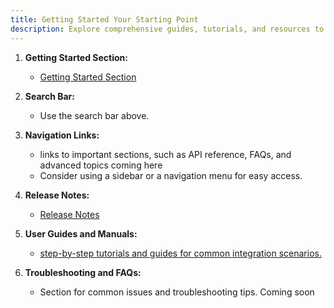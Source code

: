 ```yaml
---
title: Getting Started Your Starting Point
description: Explore comprehensive guides, tutorials, and resources to navigate seamlessly through our product features. From getting started to advanced topics, find everything you need in one central hub. Whether you're a beginner or an experienced user, unlock the full potential of our product with easy-to-follow documentation, troubleshooting tips, and community support. Stay up-to-date with the latest releases and connect with a vibrant community of users. Welcome to your go-to resource for mastering ReputeBee.
---
```



1. **Getting Started Section:**
   - [Getting Started Section](/docs/getting-started)

2. **Search Bar:**
   - Use the search bar above.

3. **Navigation Links:**
   - links to important sections, such as API reference, FAQs, and advanced topics coming here
   - Consider using a sidebar or a navigation menu for easy access.

4. **Release Notes:**
   - [Release Notes](/docs/release-notes)

5. **User Guides and Manuals:**
   - [step-by-step tutorials and guides for common integration scenarios.](/docs/integrations/all-integrations)

6. **Troubleshooting and FAQs:**
   - Section for common issues and troubleshooting tips. Coming soon
